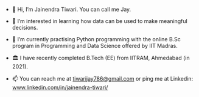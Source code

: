 - 👋 Hi, I’m Jainendra Tiwari. You can call me Jay.
- 👀 I’m interested in learning how data can be used to make meaningful decisions. 
- 🌱 I’m currently practising Python programming with the online B.Sc program in Programming and Data Science offered by IIT Madras.
- 🏛️ I have recently completed B.Tech (EE) from IITRAM, Ahmedabad (in 2021). 

- 📫 You can reach me at tiwarijay786@gmail.com or ping me at Linkedin: www.linkedin.com/in/jainendra-tiwari/

<!---
tiwarijay/tiwarijay is a ✨ special ✨ repository because its `README.md` (this file) appears on your GitHub profile.
You can click the Preview link to take a look at your changes.
--->
